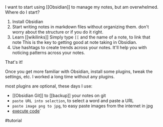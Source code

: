 I want to start using [[Obsidian]] to manage my notes, but am overwhelmed. Where do I start?

1. Install Obsidian 
2. Start writing notes in markdown files without organizing them.
   don't worry about the structure or if you do it right.
2. Learn [[wikilinks]]
   Simply type `[[` and the name of a note, to link that note
   This is the key to getting good at note taking in Obsidian.
3. Use hashtags to create trends across your notes. It'll help you with noticing patterns across your notes.

That's it!

Once you get more familiar with Obsidian, install some plugins, tweak the settings, etc. I worked a long time without any plugins.

most plugins are optional, these days I use:
- [[Obsidian Git]] to [[backup]] your notes on git
- `paste URL into selection`, to select a word and paste a URL
- `paste image png to jpg`, to easy paste images from the internet in jpg
- [execute code](https://github.com/twibiral/obsidian-execute-code)`

#tutorial